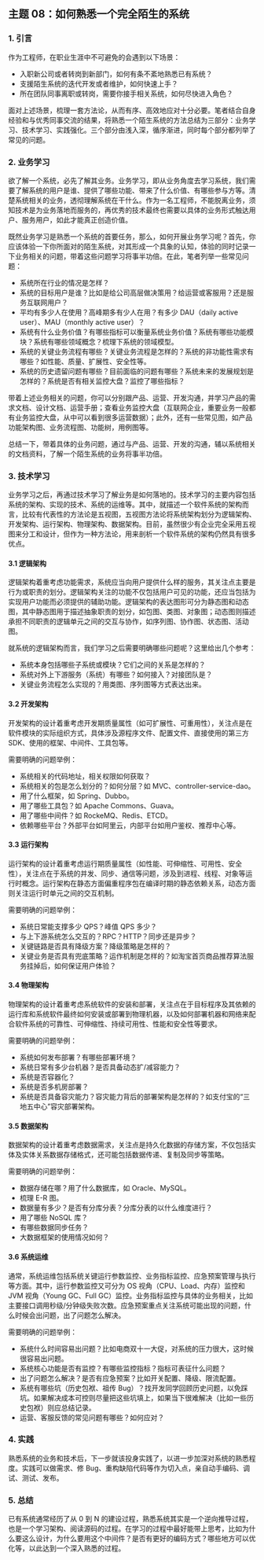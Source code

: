 ## 主题 08：如何熟悉一个完全陌生的系统

### 1. 引言

作为工程师，在职业生涯中不可避免的会遇到以下场景：

- 入职新公司或者转岗到新部门，如何有条不紊地熟悉已有系统？
- 支援陌生系统的迭代开发或者维护，如何快速上手？
- 所在团队同事离职或转岗，需要你接手相关系统，如何尽快进入角色？

面对上述场景，梳理一套方法论，从而有序、高效地应对十分必要。笔者结合自身经验和与优秀同事交流的结果，将熟悉一个陌生系统的方法总结为三部分：业务学习、技术学习、实践强化。三个部分由浅入深，循序渐进，同时每个部分都列举了常见的问题。

### 2. 业务学习

欲了解一个系统，必先了解其业务。业务学习，即从业务角度去学习系统，我们需要了解系统的用户是谁、提供了哪些功能、带来了什么价值、有哪些参与方等。清楚系统相关的业务，透彻理解系统在干什么。作为一名工程师，不能脱离业务，须知技术是为业务落地而服务的，再优秀的技术最终也需要以具体的业务形式触达用户、服务用户，如此才能真正创造价值。

既然业务学习是熟悉一个系统的首要任务，那么，如何开展业务学习呢？首先，你应该体验一下你所面对的陌生系统，对其形成一个具象的认知，体验的同时记录一下业务相关的问题，带着这些问题学习将事半功倍。在此，笔者列举一些常见问题：

- 系统所在行业的情况是怎样？
- 系统的目标用户是谁？比如是给公司高层做决策用？给运营或客服用？还是服务互联网用户？
- 平均有多少人在使用？高峰期多有少人在用？有多少 DAU（daily active user）、MAU（monthly active user）？
- 系统有什么业务价值？有哪些指标可以衡量系统业务价值？系统有哪些功能模块？系统有哪些领域概念？梳理下系统的领域模型。
- 系统的关键业务流程有哪些？关键业务流程是怎样的？系统的非功能性需求有哪些？如性能、质量、扩展性、安全性等。
- 系统的历史遗留问题有哪些？目前面临的问题有哪些？系统未来的发展规划是怎样的？系统是否有相关监控大盘？监控了哪些指标？

带着上述业务相关的问题，你可以分别跟产品、运营、开发沟通，并学习产品的需求文档、设计文档、运营手册；查看业务监控大盘（互联网企业，重要业务一般都有业务监控大盘，从中可以看到很多运营数据）；此外，还有一些常见图，如产品功能架构图、业务流程图、功能树，用例图等。

总结一下，带着具体的业务问题，通过与产品、运营、开发的沟通，辅以系统相关的文档资料，了解一个陌生系统的业务将事半功倍。

### 3. 技术学习

业务学习之后，再通过技术学习了解业务是如何落地的。技术学习的主要内容包括系统的架构、实现的技术、系统的运维等。其中，就描述一个软件系统的架构而言，比较有代表性的方法论是五视图，五视图方法论将系统架构划分为逻辑架构、开发架构、运行架构、物理架构、数据架构。目前，虽然很少有企业完全采用五视图来分工和设计，但作为一种方法论，用来剖析一个软件系统的架构仍然具有很多优点。

#### **3.1 逻辑架构**

逻辑架构着重考虑功能需求，系统应当向用户提供什么样的服务，其关注点主要是行为或职责的划分。逻辑架构关注的功能不仅包括用户可见的功能，还应当包括为实现用户功能而必须提供的辅助功能。逻辑架构的表达图形可分为静态图和动态图，其中静态图用于描述抽象职责的划分，如包图、类图、对象图；动态图则描述承担不同职责的逻辑单元之间的交互与协作，如序列图、协作图、状态图、活动图。

就系统的逻辑架构而言，我们学习之后需要明确哪些问题呢？这里给出几个参考：

- 系统本身包括哪些子系统或模块？它们之间的关系是怎样的？
- 系统对外上下游服务（系统）有哪些？如何接入？对接团队是？
- 关键业务流程怎么实现的？用类图、序列图等方式表达出来。

#### **3.2 开发架构**

开发架构的设计着重考虑开发期质量属性（如可扩展性、可重用性），关注点是在软件模块的实际组织方式，具体涉及源程序文件、配置文件、直接使用的第三方 SDK、使用的框架、中间件、工具包等。

需要明确的问题举例：

- 系统相关的代码地址，相关权限如何获取？
- 系统相关的包是怎么划分的？如何分层？如 MVC、controller-service-dao。
- 用了什么框架，如 Spring、Dubbo。
- 用了哪些工具包？如 Apache Commons、Guava。
- 用了哪些中间件？如 RockeMQ、Redis、ETCD。
- 依赖哪些平台？外部平台如阿里云，内部平台如用户鉴权、推荐中心等。

#### **3.3 运行架构**

运行架构的设计着重考虑运行期质量属性（如性能、可伸缩性、可用性、安全性），关注点在于系统的并发、同步、通信等问题，涉及到进程、线程、对象等运行时概念。运行架构在静态方面偏重程序包在编译时期的静态依赖关系，动态方面则关注运行时单元之间的交互机制。

需要明确的问题举例：

- 系统日常能支撑多少 QPS？峰值 QPS 多少？
- 与上下游系统怎么交互的？RPC？HTTP？同步还是异步？
- 关键链路是否具有降级方案？降级策略是怎样的？
- 关键业务是否具有兜底策略？运作机制是怎样的？如淘宝首页商品推荐算法服务挂掉后，如何保证用户体验？

#### **3.4 物理架构**

物理架构的设计着重考虑系统软件的安装和部署，关注点在于目标程序及其依赖的运行库和系统软件最终如何安装或部署到物理机器，以及如何部署机器和网络来配合软件系统的可靠性、可伸缩性、持续可用性、性能和安全性等要求。

需要明确的问题举例：

- 系统如何发布部署？有哪些部署环境？
- 系统日常有多少台机器？是否具备动态扩/减容能力？
- 系统是否容器化？
- 系统是否多机房部署？
- 系统是否具备容灾能力？容灾能力背后的部署架构是怎样的？如支付宝的“三地五中心”容灾部署架构。

#### **3.5 数据架构**

数据架构的设计着重考虑数据需求，关注点是持久化数据的存储方案，不仅包括实体及实体关系数据存储格式，还可能包括数据传递、复制及同步等策略。

需要明确的问题举例：

- 数据存储在哪？用了什么数据库，如 Oracle、MySQL。
- 梳理 E-R 图。
- 数据量有多少？是否有分库分表？分库分表的以什么维度进行？
- 用了哪些 NoSQL 库？
- 有哪些数据同步任务？
- 大数据框架的使用情况如何？

#### **3.6 系统运维**

通常，系统运维包括系统关键运行参数监控、业务指标监控、应急预案管理与执行等方面。其中，运行参数监控又可分为 OS 视角（CPU、Load、内存）监控和 JVM 视角（Young GC、Full GC）监控。业务指标监控与具体的业务相关，比如主要接口调用秒级/分钟级失败次数。应急预案重点关注系统可能出现的问题，什么时候会出问题，出了问题怎么解决。

需要明确的问题举例：

- 系统什么时间容易出问题？比如电商双十一大促，对系统的压力很大，这时候很容易出问题。
- 系统核心功能是否有监控？有哪些监控指标？指标可表征什么问题？
- 出了问题怎么解决？是否有应急预案？比如开关配置、降级、限流配置。
- 系统有哪些坑（历史包袱、祖传 Bug）？找开发同学回顾历史问题，以免踩坑。如果解决成本可控则尽量把这些坑填上，如果当下很难解决（比如一些历史包袱）则应总结记录。
- 运营、客服反馈的常见问题有哪些？如何应对？

### 4. 实践

熟悉系统的业务和技术后，下一步就该投身实践了，以进一步加深对系统的熟悉程度。实践可以做需求、修 Bug、重构缺陷代码等作为切入点，亲自动手编码、调试、测试、发布。

### 5. 总结

已有系统通常经历了从 0 到 N 的建设过程，熟悉系统其实是一个逆向推导过程，也是一个学习架构、阅读源码的过程。在学习的过程中最好能带上思考，比如为什么要这么设计，为什么要用这个中间件？是否有更好的编码方式？哪些地方可以优化等，以此达到一个深入熟悉的过程。